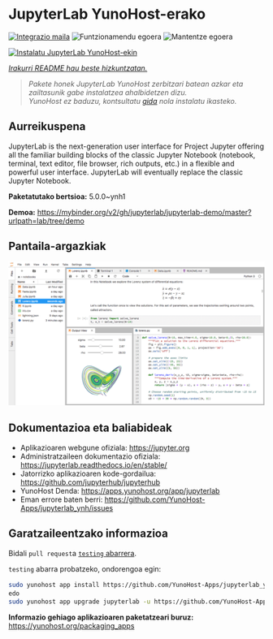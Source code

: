 <!--
Ohart ongi: README hau automatikoki sortu da <https://github.com/YunoHost/apps/tree/master/tools/readme_generator>ri esker
EZ editatu eskuz.
-->

# JupyterLab YunoHost-erako

[![Integrazio maila](https://dash.yunohost.org/integration/jupyterlab.svg)](https://ci-apps.yunohost.org/ci/apps/jupyterlab/) ![Funtzionamendu egoera](https://ci-apps.yunohost.org/ci/badges/jupyterlab.status.svg) ![Mantentze egoera](https://ci-apps.yunohost.org/ci/badges/jupyterlab.maintain.svg)

[![Instalatu JupyterLab YunoHost-ekin](https://install-app.yunohost.org/install-with-yunohost.svg)](https://install-app.yunohost.org/?app=jupyterlab)

*[Irakurri README hau beste hizkuntzatan.](./ALL_README.md)*

> *Pakete honek JupyterLab YunoHost zerbitzari batean azkar eta zailtasunik gabe instalatzea ahalbidetzen dizu.*  
> *YunoHost ez baduzu, kontsultatu [gida](https://yunohost.org/install) nola instalatu ikasteko.*

## Aurreikuspena

JupyterLab is the next-generation user interface for Project Jupyter offering all the familiar building blocks of the classic Jupyter Notebook (notebook, terminal, text editor, file browser, rich outputs, etc.) in a flexible and powerful user interface. JupyterLab will eventually replace the classic Jupyter Notebook.


**Paketatutako bertsioa:** 5.0.0~ynh1

**Demoa:** <https://mybinder.org/v2/gh/jupyterlab/jupyterlab-demo/master?urlpath=lab/tree/demo>

## Pantaila-argazkiak

![JupyterLab(r)en pantaila-argazkia](./doc/screenshots/jupyterlab.png)

## Dokumentazioa eta baliabideak

- Aplikazioaren webgune ofiziala: <https://jupyter.org>
- Administratzaileen dokumentazio ofiziala: <https://jupyterlab.readthedocs.io/en/stable/>
- Jatorrizko aplikazioaren kode-gordailua: <https://github.com/jupyterhub/jupyterhub>
- YunoHost Denda: <https://apps.yunohost.org/app/jupyterlab>
- Eman errore baten berri: <https://github.com/YunoHost-Apps/jupyterlab_ynh/issues>

## Garatzaileentzako informazioa

Bidali `pull request`a [`testing` abarrera](https://github.com/YunoHost-Apps/jupyterlab_ynh/tree/testing).

`testing` abarra probatzeko, ondorengoa egin:

```bash
sudo yunohost app install https://github.com/YunoHost-Apps/jupyterlab_ynh/tree/testing --debug
edo
sudo yunohost app upgrade jupyterlab -u https://github.com/YunoHost-Apps/jupyterlab_ynh/tree/testing --debug
```

**Informazio gehiago aplikazioaren paketatzeari buruz:** <https://yunohost.org/packaging_apps>
